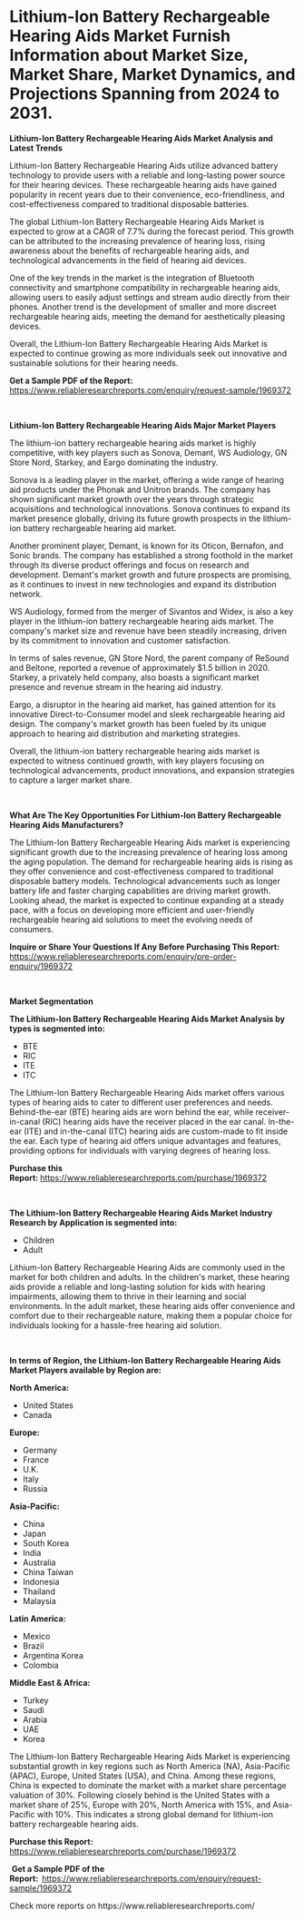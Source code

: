 <p><h1>Lithium-Ion Battery Rechargeable Hearing Aids Market Furnish Information about Market Size, Market Share, Market Dynamics, and Projections Spanning from 2024 to 2031.</h1></p><p><strong>Lithium-Ion Battery Rechargeable Hearing Aids Market Analysis and Latest Trends</strong></p>
<p><p>Lithium-Ion Battery Rechargeable Hearing Aids utilize advanced battery technology to provide users with a reliable and long-lasting power source for their hearing devices. These rechargeable hearing aids have gained popularity in recent years due to their convenience, eco-friendliness, and cost-effectiveness compared to traditional disposable batteries.</p><p>The global Lithium-Ion Battery Rechargeable Hearing Aids Market is expected to grow at a CAGR of 7.7% during the forecast period. This growth can be attributed to the increasing prevalence of hearing loss, rising awareness about the benefits of rechargeable hearing aids, and technological advancements in the field of hearing aid devices.</p><p>One of the key trends in the market is the integration of Bluetooth connectivity and smartphone compatibility in rechargeable hearing aids, allowing users to easily adjust settings and stream audio directly from their phones. Another trend is the development of smaller and more discreet rechargeable hearing aids, meeting the demand for aesthetically pleasing devices.</p><p>Overall, the Lithium-Ion Battery Rechargeable Hearing Aids Market is expected to continue growing as more individuals seek out innovative and sustainable solutions for their hearing needs.</p></p>
<p><strong>Get a Sample PDF of the Report:&nbsp;</strong> <a href="https://www.reliableresearchreports.com/enquiry/request-sample/1969372">https://www.reliableresearchreports.com/enquiry/request-sample/1969372</a></p>
<p>&nbsp;</p>
<p><strong>Lithium-Ion Battery Rechargeable Hearing Aids Major Market Players</strong></p>
<p><p>The lithium-ion battery rechargeable hearing aids market is highly competitive, with key players such as Sonova, Demant, WS Audiology, GN Store Nord, Starkey, and Eargo dominating the industry. </p><p>Sonova is a leading player in the market, offering a wide range of hearing aid products under the Phonak and Unitron brands. The company has shown significant market growth over the years through strategic acquisitions and technological innovations. Sonova continues to expand its market presence globally, driving its future growth prospects in the lithium-ion battery rechargeable hearing aid market.</p><p>Another prominent player, Demant, is known for its Oticon, Bernafon, and Sonic brands. The company has established a strong foothold in the market through its diverse product offerings and focus on research and development. Demant's market growth and future prospects are promising, as it continues to invest in new technologies and expand its distribution network.</p><p>WS Audiology, formed from the merger of Sivantos and Widex, is also a key player in the lithium-ion battery rechargeable hearing aids market. The company's market size and revenue have been steadily increasing, driven by its commitment to innovation and customer satisfaction.</p><p>In terms of sales revenue, GN Store Nord, the parent company of ReSound and Beltone, reported a revenue of approximately $1.5 billion in 2020. Starkey, a privately held company, also boasts a significant market presence and revenue stream in the hearing aid industry.</p><p>Eargo, a disruptor in the hearing aid market, has gained attention for its innovative Direct-to-Consumer model and sleek rechargeable hearing aid design. The company's market growth has been fueled by its unique approach to hearing aid distribution and marketing strategies.</p><p>Overall, the lithium-ion battery rechargeable hearing aids market is expected to witness continued growth, with key players focusing on technological advancements, product innovations, and expansion strategies to capture a larger market share.</p></p>
<p>&nbsp;</p>
<p><strong>What Are The Key Opportunities For Lithium-Ion Battery Rechargeable Hearing Aids Manufacturers?</strong></p>
<p><p>The Lithium-Ion Battery Rechargeable Hearing Aids market is experiencing significant growth due to the increasing prevalence of hearing loss among the aging population. The demand for rechargeable hearing aids is rising as they offer convenience and cost-effectiveness compared to traditional disposable battery models. Technological advancements such as longer battery life and faster charging capabilities are driving market growth. Looking ahead, the market is expected to continue expanding at a steady pace, with a focus on developing more efficient and user-friendly rechargeable hearing aid solutions to meet the evolving needs of consumers.</p></p>
<p><strong>Inquire or Share Your Questions If Any Before Purchasing This Report:</strong> <a href="https://www.reliableresearchreports.com/enquiry/pre-order-enquiry/1969372">https://www.reliableresearchreports.com/enquiry/pre-order-enquiry/1969372</a></p>
<p>&nbsp;</p>
<p><strong>Market Segmentation</strong></p>
<p><strong>The Lithium-Ion Battery Rechargeable Hearing Aids Market Analysis by types is segmented into:</strong></p>
<p><ul><li>BTE</li><li>RIC</li><li>ITE</li><li>ITC</li></ul></p>
<p><p>The Lithium-Ion Battery Rechargeable Hearing Aids market offers various types of hearing aids to cater to different user preferences and needs. Behind-the-ear (BTE) hearing aids are worn behind the ear, while receiver-in-canal (RIC) hearing aids have the receiver placed in the ear canal. In-the-ear (ITE) and in-the-canal (ITC) hearing aids are custom-made to fit inside the ear. Each type of hearing aid offers unique advantages and features, providing options for individuals with varying degrees of hearing loss.</p></p>
<p><strong>Purchase this Report:&nbsp;</strong><a href="https://www.reliableresearchreports.com/purchase/1969372">https://www.reliableresearchreports.com/purchase/1969372</a></p>
<p>&nbsp;</p>
<p><strong>The Lithium-Ion Battery Rechargeable Hearing Aids Market Industry Research by Application is segmented into:</strong></p>
<p><ul><li>Children</li><li>Adult</li></ul></p>
<p><p>Lithium-Ion Battery Rechargeable Hearing Aids are commonly used in the market for both children and adults. In the children's market, these hearing aids provide a reliable and long-lasting solution for kids with hearing impairments, allowing them to thrive in their learning and social environments. In the adult market, these hearing aids offer convenience and comfort due to their rechargeable nature, making them a popular choice for individuals looking for a hassle-free hearing aid solution.</p></p>
<p>&nbsp;</p>
<p><strong>In terms of Region, the Lithium-Ion Battery Rechargeable Hearing Aids Market Players available by Region are:</strong></p>
<p>
    <p> <strong> North America: </strong>
        <ul>
            <li>United States</li>
            <li>Canada</li>
        </ul>
        </p> 
    <p> <strong> Europe: </strong>
        <ul>
            <li>Germany</li>
            <li>France</li>
            <li>U.K.</li>
            <li>Italy</li>
            <li>Russia</li>
        </ul>
        </p> 
    <p> <strong> Asia-Pacific: </strong>
        <ul>
            <li>China</li>
            <li>Japan</li>
            <li>South Korea</li>
            <li>India</li>
            <li>Australia</li>
            <li>China Taiwan</li>
            <li>Indonesia</li>
            <li>Thailand</li>
            <li>Malaysia</li>
        </ul>
        </p> 
    <p> <strong> Latin America: </strong>
        <ul>
            <li>Mexico</li>
            <li>Brazil</li>
            <li>Argentina Korea</li>
            <li>Colombia</li>
        </ul>
        </p> 
    <p> <strong> Middle East & Africa: </strong>
        <ul>
            <li>Turkey</li>
            <li>Saudi</li>
            <li>Arabia</li>
            <li>UAE</li>
            <li>Korea</li>
        </ul>
    </p>
    </p>
<p><p>The Lithium-Ion Battery Rechargeable Hearing Aids Market is experiencing substantial growth in key regions such as North America (NA), Asia-Pacific (APAC), Europe, United States (USA), and China. Among these regions, China is expected to dominate the market with a market share percentage valuation of 30%. Following closely behind is the United States with a market share of 25%, Europe with 20%, North America with 15%, and Asia-Pacific with 10%. This indicates a strong global demand for lithium-ion battery rechargeable hearing aids.</p></p>
<p><strong>Purchase this Report: </strong><a href="https://www.reliableresearchreports.com/purchase/1969372">https://www.reliableresearchreports.com/purchase/1969372</a></p>
<p>&nbsp;<strong>Get a Sample PDF of the Report:&nbsp;&nbsp;</strong><a href="https://www.reliableresearchreports.com/enquiry/request-sample/1969372">https://www.reliableresearchreports.com/enquiry/request-sample/1969372</a></p>
<p><strong></strong></p>
<p>Check more reports on https://www.reliableresearchreports.com/</p>